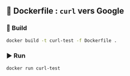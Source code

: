 ## 📁 Dockerfile : `curl` vers Google

### 🔧 Build
```bash
docker build -t curl-test -f Dockerfile .
```

### ▶️ Run
```bash
docker run curl-test
```